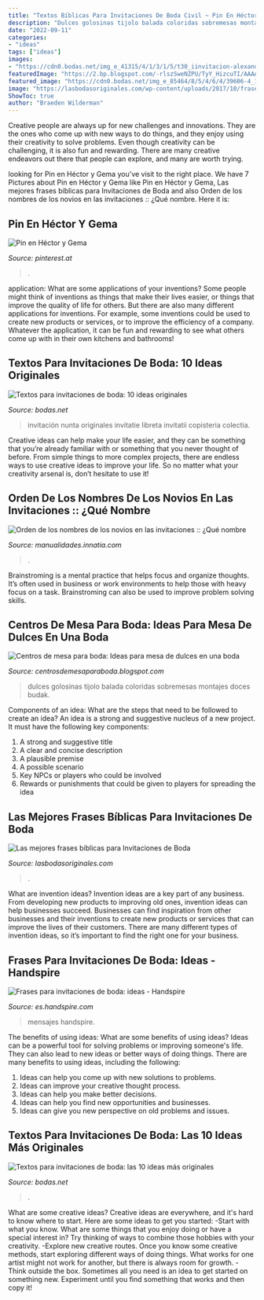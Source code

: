 ```yaml
---
title: "Textos Bíblicas Para Invitaciones De Boda Civil ~ Pin En Héctor Y Gema"
description: "Dulces golosinas tijolo balada coloridas sobremesas montajes doces budak"
date: "2022-09-11"
categories:
- "ideas"
tags: ["ideas"]
images:
- "https://cdn0.bodas.net/img_e_41315/4/1/3/1/5/t30_iinvitacion-alexandra-1_1_41315.jpg"
featuredImage: "https://2.bp.blogspot.com/-rlszSweNZPU/TyY_HizcuTI/AAAAAAAAIO4/eMI71dK02Rw/s1600/wedding-candy-buffet-103.jpg"
featured_image: "https://cdn0.bodas.net/img_e_85464/8/5/4/6/4/39606-4_1_85464.jpg"
image: "https://lasbodasoriginales.com/wp-content/uploads/2017/10/frases-biblicas-para-invitaciones-de-boda.jpg"
ShowToc: true
author: "Braeden Wilderman"
---
```



Creative people are always up for new challenges and innovations. They are the ones who come up with new ways to do things, and they enjoy using their creativity to solve problems. Even though creativity can be challenging, it is also fun and rewarding. There are many creative endeavors out there that people can explore, and many are worth trying.

	

		
looking for Pin en Héctor y Gema you've visit to the right place. We have 7 Pictures about Pin en Héctor y Gema like Pin en Héctor y Gema, Las mejores frases bíblicas para Invitaciones de Boda and also Orden de los nombres de los novios en las invitaciones :: ¿Qué nombre. Here it is:
		
    
## Pin En Héctor Y Gema

<img loading=lazy src="https://i.pinimg.com/736x/b2/ed/cb/b2edcb79481e80ed74e4ab1b9ff5d05f.jpg" onerror="this.onerror=null;this.src='https://tse4.mm.bing.net/th?id=OIP.xQCR0jilCX1q4baR_jQFNAHaE8&amp;pid=15.1';" alt="Pin en Héctor y Gema">

_Source: pinterest.at_

>. 

	

application: What are some applications of your inventions?
Some people might think of inventions as things that make their lives easier, or things that improve the quality of life for others. But there are also many different applications for inventions. For example, some inventions could be used to create new products or services, or to improve the efficiency of a company. Whatever the application, it can be fun and rewarding to see what others come up with in their own kitchens and bathrooms!

    
## Textos Para Invitaciones De Boda: 10 Ideas Originales

<img loading=lazy src="https://cdn0.bodas.net/img_e_85464/8/5/4/6/4/39606-4_1_85464.jpg" onerror="this.onerror=null;this.src='https://tse1.mm.bing.net/th?id=OIP.i_JrJR_-_gyBA-0wN9aqFgHaFj&amp;pid=15.1';" alt="Textos para invitaciones de boda: 10 ideas originales">

_Source: bodas.net_

>invitación nunta originales invitatie libreta invitatii copisteria colectia. 

	

Creative ideas can help make your life easier, and they can be something that you’re already familiar with or something that you never thought of before. From simple things to more complex projects, there are endless ways to use creative ideas to improve your life. So no matter what your creativity arsenal is, don’t hesitate to use it!

    
## Orden De Los Nombres De Los Novios En Las Invitaciones :: ¿Qué Nombre

<img loading=lazy src="http://esoterismo.innatia.info/images/galeria/invitaciones-de-boda-1.jpg" onerror="this.onerror=null;this.src='https://tse3.mm.bing.net/th?id=OIP.vaeg0genpzmA1IbpiGKVigHaDO&amp;pid=15.1';" alt="Orden de los nombres de los novios en las invitaciones :: ¿Qué nombre">

_Source: manualidades.innatia.com_

>. 

	

Brainstroming is a mental practice that helps focus and organize thoughts. It’s often used in business or work environments to help those with heavy focus on a task. Brainstroming can also be used to improve problem solving skills.

    
## Centros De Mesa Para Boda: Ideas Para Mesa De Dulces En Una Boda

<img loading=lazy src="https://2.bp.blogspot.com/-rlszSweNZPU/TyY_HizcuTI/AAAAAAAAIO4/eMI71dK02Rw/s1600/wedding-candy-buffet-103.jpg" onerror="this.onerror=null;this.src='https://tse4.mm.bing.net/th?id=OIP.bFGSHneJJ3797uy2U3qwtgHaFL&amp;pid=15.1';" alt="Centros de mesa para boda: Ideas para mesa de dulces en una boda">

_Source: centrosdemesaparaboda.blogspot.com_

>dulces golosinas tijolo balada coloridas sobremesas montajes doces budak. 

	

Components of an idea: What are the steps that need to be followed to create an idea?
An idea is a strong and suggestive nucleus of a new project. It must have the following key components:
1. A strong and suggestive title 
2. A clear and concise description 
3. A plausible premise 
4. A possible scenario 
5. Key NPCs or players who could be involved 
6. Rewards or punishments that could be given to players for spreading the idea 

    
## Las Mejores Frases Bíblicas Para Invitaciones De Boda

<img loading=lazy src="https://lasbodasoriginales.com/wp-content/uploads/2017/10/frases-biblicas-para-invitaciones-de-boda.jpg" onerror="this.onerror=null;this.src='https://tse2.mm.bing.net/th?id=OIP.hKJH6LUPwuz8m34omFWoyQHaE8&amp;pid=15.1';" alt="Las mejores frases bíblicas para Invitaciones de Boda">

_Source: lasbodasoriginales.com_

>. 

	

What are invention ideas?
Invention ideas are a key part of any business. From developing new products to improving old ones, invention ideas can help businesses succeed. Businesses can find inspiration from other businesses and their inventions to create new products or services that can improve the lives of their customers. There are many different types of invention ideas, so it’s important to find the right one for your business.

    
## Frases Para Invitaciones De Boda: Ideas - Handspire

<img loading=lazy src="https://es.handspire.com/wp-content/uploads/2014/03/frases-invitacion-boda-11-e1395738309921.png" onerror="this.onerror=null;this.src='https://tse1.mm.bing.net/th?id=OIP.r39CCK0meN1XvbkLpz5S9gHaEM&amp;pid=15.1';" alt="Frases para invitaciones de boda: ideas - Handspire">

_Source: es.handspire.com_

>mensajes handspire. 

	

The benefits of using ideas: What are some benefits of using ideas?
Ideas can be a powerful tool for solving problems or improving someone's life. They can also lead to new ideas or better ways of doing things. There are many benefits to using ideas, including the following: 
1. Ideas can help you come up with new solutions to problems.
2. Ideas can improve your creative thought process. 
3. Ideas can help you make better decisions. 
4. Ideas can help you find new opportunities and businesses. 
5. Ideas can give you new perspective on old problems and issues.

    
## Textos Para Invitaciones De Boda: Las 10 Ideas Más Originales

<img loading=lazy src="https://cdn0.bodas.net/img_e_41315/4/1/3/1/5/t30_iinvitacion-alexandra-1_1_41315.jpg" onerror="this.onerror=null;this.src='https://tse4.mm.bing.net/th?id=OIP.6Ho_UFMwHg2ZL8RziUu7agHaE8&amp;pid=15.1';" alt="Textos para invitaciones de boda: las 10 ideas más originales">

_Source: bodas.net_

>. 

	

What are some creative ideas?
Creative ideas are everywhere, and it's hard to know where to start. Here are some ideas to get you started: 
-Start with what you know. What are some things that you enjoy doing or have a special interest in? Try thinking of ways to combine those hobbies with your creativity. 
-Explore new creative routes. Once you know some creative methods, start exploring different ways of doing things. What works for one artist might not work for another, but there is always room for growth. 
-Think outside the box. Sometimes all you need is an idea to get started on something new. Experiment until you find something that works and then copy it!

